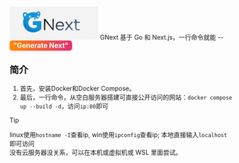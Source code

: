 <img src="./GNext-logo.png" alt="GNext" width="200">     
GNext 基于 Go 和 Next.js，一行命令就能 -- <span style="background: linear-gradient(90deg, #ff8a00, #e52e71); color: white; padding: 2px 8px; border-radius: 6px; font-weight: bold; font-size: 1.1em; box-shadow: 0 2px 8px rgba(229,46,113,0.15);">"Generate Next"</span>


## 简介    
1. 首先，安装Docker和Docker Compose。  
2. 最后，一行命令，从空白服务器搭建可直接公开访问的网站：`docker compose up --build -d`，访问`ip:80`即可

>[!tip] 
>linux使用`hostname -I`查看ip, win使用`ipconfig`查看ip; 本地直接输入`localhost`即可访问  
>没有云服务器没关系，可以在本机或虚拟机或 WSL 里面尝试。
